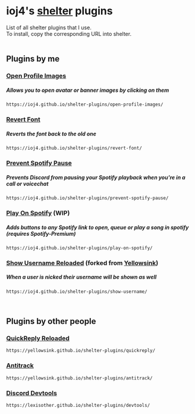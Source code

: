 # ioj4's [shelter](https://github.com/uwu/shelter) plugins

List of all shelter plugins that I use.<br>
To install, copy the corresponding URL into shelter.<br><br>

## Plugins by me

### [Open Profile Images](plugins/revert-font/)
##### Allows you to open avatar or banner images by clicking on them
```
https://ioj4.github.io/shelter-plugins/open-profile-images/
```

### [Revert Font](plugins/revert-font/)
##### Reverts the font back to the old one
```
https://ioj4.github.io/shelter-plugins/revert-font/
```

### [Prevent Spotify Pause](plugins/prevent-spotify-pause/)
##### Prevents Discord from pausing your Spotify playback when you're in a call or voicechat
```
https://ioj4.github.io/shelter-plugins/prevent-spotify-pause/
```

### [Play On Spotify](plugins/play-on-spotify/) (WIP)
##### Adds buttons to any Spotify link to open, queue or play a song in spotify (requires Spotify-Premium)
```
https://ioj4.github.io/shelter-plugins/play-on-spotify/
```


### [Show Username Reloaded](plugins/show-username/) (forked from [Yellowsink](https://github.com/yellowsink/shelter-plugins))
##### When a user is nicked their username will be shown as well
```
https://ioj4.github.io/shelter-plugins/show-username/
```

<br>

## Plugins by other people

### [QuickReply Reloaded](https://github.com/yellowsink/shelter-plugins/tree/master/plugins/quickreply/)
```
https://yellowsink.github.io/shelter-plugins/quickreply/
```

### [Antitrack](https://github.com/yellowsink/shelter-plugins/tree/master/plugins/antitrack/)
```
https://yellowsink.github.io/shelter-plugins/antitrack/
```

### [Discord Devtools](https://github.com/lexisother/shelter-plugins/tree/master/plugins/devtools)
```
https://lexisother.github.io/shelter-plugins/devtools/
```
